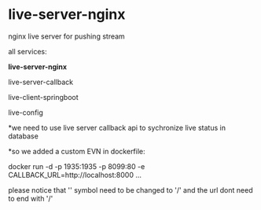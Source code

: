 # live-server-nginx
nginx live server for pushing stream

all services:

<b>live-server-nginx</b>

live-server-callback

live-client-springboot

live-config

*we need to use live server callback api to sychronize live status in database

*so we added a custom EVN in dockerfile:

docker run -d -p 1935:1935 -p 8099:80 -e CALLBACK_URL=http:\/\/localhost:8000 ...

please notice that '\' symbol need to be changed to '/\' and the url dont need to end with '/' 
